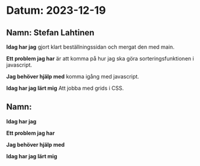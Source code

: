 # Datum: 2023-12-19

## Namn: Stefan Lahtinen
**Idag har jag** gjort klart beställningssidan och mergat den med main.

**Ett problem jag har** är att komma på hur jag ska göra sorteringsfunktionen i javascript.

**Jag behöver hjälp med** komma igång med javascript.

**Idag har jag lärt mig** Att jobba med grids i CSS.

## Namn: 
**Idag har jag** 

**Ett problem jag har** 

**Jag behöver hjälp med** 

**Idag har jag lärt mig** 
